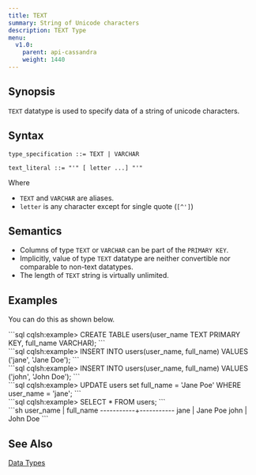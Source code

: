 ```yaml
---
title: TEXT
summary: String of Unicode characters
description: TEXT Type
menu:
  v1.0:
    parent: api-cassandra
    weight: 1440
---
```


## Synopsis
`TEXT` datatype is used to specify data of a string of unicode characters.

## Syntax
```
type_specification ::= TEXT | VARCHAR

text_literal ::= "'" [ letter ...] "'"
```

Where 

- `TEXT` and `VARCHAR` are aliases.
- `letter` is any character except for single quote (`[^']`)

## Semantics

- Columns of type `TEXT` or `VARCHAR` can be part of the `PRIMARY KEY`.
- Implicitly, value of type `TEXT` datatype are neither convertible nor comparable to non-text datatypes.
- The length of `TEXT` string is virtually unlimited.

## Examples

You can do this as shown below.
<div class='copy separator-gt'>
```sql
cqlsh:example> CREATE TABLE users(user_name TEXT PRIMARY KEY, full_name VARCHAR);
```
</div>
<div class='copy separator-gt'>
```sql
cqlsh:example> INSERT INTO users(user_name, full_name) VALUES ('jane', 'Jane Doe');
```
</div>
<div class='copy separator-gt'>
```sql
cqlsh:example> INSERT INTO users(user_name, full_name) VALUES ('john', 'John Doe');
```
</div>
<div class='copy separator-gt'>
```sql
cqlsh:example> UPDATE users set full_name = 'Jane Poe' WHERE user_name = 'jane';
```
</div>
<div class='copy separator-gt'>
```sql
cqlsh:example> SELECT * FROM users;
```
</div>
```sh
 user_name | full_name
-----------+-----------
      jane |  Jane Poe
      john |  John Doe
```

## See Also

[Data Types](..#datatypes)
